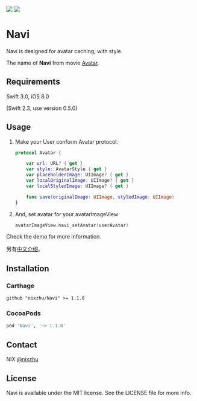 <p>
<a href="http://cocoadocs.org/docsets/Navi"><img src="https://img.shields.io/cocoapods/v/Navi.svg?style=flat"></a>
<a href="https://github.com/Carthage/Carthage/"><img src="https://img.shields.io/badge/Carthage-compatible-4BC51D.svg?style=flat"></a>
</p>

# Navi

Navi is designed for avatar caching, with style.

The name of **Navi** from movie [Avatar](https://en.wikipedia.org/wiki/Avatar_(2009_film)).

## Requirements

Swift 3.0, iOS 8.0

(Swift 2.3, use version 0.5.0)

## Usage

1. Make your User conform Avatar protocol.

	``` swift
	protocol Avatar {

	    var url: URL? { get }
	    var style: AvatarStyle { get }
	    var placeholderImage: UIImage? { get }
	    var localOriginalImage: UIImage? { get }
	    var localStyledImage: UIImage? { get }

	    func save(originalImage: UIImage, styledImage: UIImage)
	}
	```

2. And, set avatar for your avatarImageView

	``` swift
	avatarImageView.navi_setAvatar(userAvatar)
	```

Check the demo for more information.

另有[中文介绍](https://github.com/nixzhu/dev-blog/blob/master/2015-10-08-navi.md)。

## Installation

### Carthage

```ogdl
github "nixzhu/Navi" >= 1.1.0
```

### CocoaPods

```ruby
pod 'Navi', '~> 1.1.0'
```

## Contact

NIX [@nixzhu](https://twitter.com/nixzhu)

## License

Navi is available under the MIT license. See the LICENSE file for more info.
